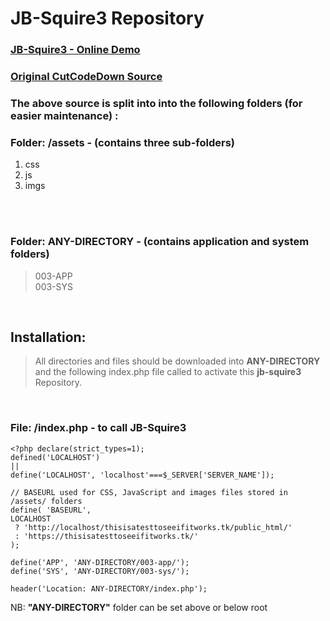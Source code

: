 # JB-Squire3 Repository

### [**JB-Squire3 - Online Demo**](https://thisisatesttoseeifitworks.tk/jb-squire3/)
  
### [**Original CutCodeDown Source**](https://cutcodedown.com/for_others/squire3/)


### The above source is split into into the following folders (for easier maintenance) :

### Folder: /assets - (contains three sub-folders)
<ol><li>
	css</li>
	<li>js</li>
	<li>imgs</li>
  </ol>
<br><br>

### Folder:  ANY-DIRECTORY - (contains application and system folders)
>   003-APP
> <br>
>  003-SYS

<br>


## Installation:

> All directories and files should be downloaded into **ANY-DIRECTORY** and the following index.php file called to activate this <b>jb-squire3</b> Repository.
<br>

### File: /index.php - to call JB-Squire3

```
<?php declare(strict_types=1);
defined('LOCALHOST') 
|| 
define('LOCALHOST', 'localhost'===$_SERVER['SERVER_NAME']);

// BASEURL used for CSS, JavaScript and images files stored in /assets/ folders
define( 'BASEURL',  
LOCALHOST 
 ? 'http://localhost/thisisatesttoseeifitworks.tk/public_html/'
 : 'https://thisisatesttoseeifitworks.tk/'
);   

define('APP', 'ANY-DIRECTORY/003-app/');
define('SYS', 'ANY-DIRECTORY/003-sys/');

header('Location: ANY-DIRECTORY/index.php');

```

NB: **"ANY-DIRECTORY"** folder can be set above or below root

 
